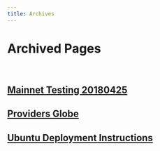```yaml
---
title: Archives
---
```


# Archived Pages

<br />

## [Mainnet Testing 20180425](mainnet-testing-20180425.md)
## [Providers Globe](Providers-Globe.md)
## [Ubuntu Deployment Instructions](ubuntu_deployment.md)

